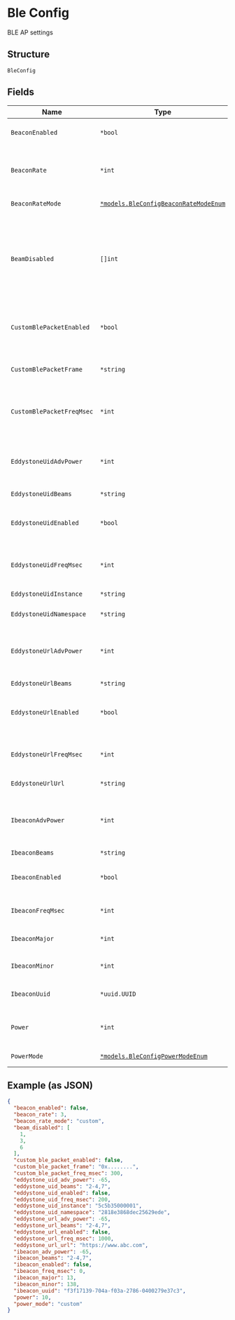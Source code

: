 
# Ble Config

BLE AP settings

## Structure

`BleConfig`

## Fields

| Name | Type | Tags | Description |
|  --- | --- | --- | --- |
| `BeaconEnabled` | `*bool` | Optional | whether Mist beacons is enabled<br>**Default**: `false` |
| `BeaconRate` | `*int` | Optional | required if `beacon_rate_mode`==`custom`, 1-10, in number-beacons-per-second<br>**Default**: `0` |
| `BeaconRateMode` | [`*models.BleConfigBeaconRateModeEnum`](../../doc/models/ble-config-beacon-rate-mode-enum.md) | Optional | enum: `custom`, `default`<br>**Default**: `"default"` |
| `BeamDisabled` | `[]int` | Optional | list of AP BLE location beam numbers (1-8) which should be disabled at the AP and not transmit location information (where beam 1 is oriented at the top the AP, growing counter-clock-wise, with 9 being the omni BLE beam) |
| `CustomBlePacketEnabled` | `*bool` | Optional | can be enabled if `beacon_enabled`==`true`, whether to send custom packet<br>**Default**: `false` |
| `CustomBlePacketFrame` | `*string` | Optional | The custom frame to be sent out in this beacon. The frame must be a hexstring |
| `CustomBlePacketFreqMsec` | `*int` | Optional | Frequency (msec) of data emitted by custom ble beacon<br>**Default**: `0`<br>**Constraints**: `>= 0` |
| `EddystoneUidAdvPower` | `*int` | Optional | advertised TX Power, -100 to 20 (dBm), omit this attribute to use default<br>**Default**: `0`<br>**Constraints**: `>= -100`, `<= 20` |
| `EddystoneUidBeams` | `*string` | Optional | - |
| `EddystoneUidEnabled` | `*bool` | Optional | only if `beacon_enabled`==`false`, Whether Eddystone-UID beacon is enabled<br>**Default**: `false` |
| `EddystoneUidFreqMsec` | `*int` | Optional | Frequency (msec) of data emmit by Eddystone-UID beacon<br>**Default**: `0` |
| `EddystoneUidInstance` | `*string` | Optional | Eddystone-UID instance for the device |
| `EddystoneUidNamespace` | `*string` | Optional | Eddystone-UID namespace |
| `EddystoneUrlAdvPower` | `*int` | Optional | advertised TX Power, -100 to 20 (dBm), omit this attribute to use default<br>**Default**: `0`<br>**Constraints**: `>= -100`, `<= 20` |
| `EddystoneUrlBeams` | `*string` | Optional | - |
| `EddystoneUrlEnabled` | `*bool` | Optional | only if `beacon_enabled`==`false`, Whether Eddystone-URL beacon is enabled<br>**Default**: `false` |
| `EddystoneUrlFreqMsec` | `*int` | Optional | Frequency (msec) of data emit by Eddystone-UID beacon<br>**Default**: `0` |
| `EddystoneUrlUrl` | `*string` | Optional | URL pointed by Eddystone-URL beacon |
| `IbeaconAdvPower` | `*int` | Optional | advertised TX Power, -100 to 20 (dBm), omit this attribute to use default<br>**Default**: `0`<br>**Constraints**: `>= -100`, `<= 20` |
| `IbeaconBeams` | `*string` | Optional | - |
| `IbeaconEnabled` | `*bool` | Optional | can be enabled if `beacon_enabled`==`true`, whether to send iBeacon<br>**Default**: `false` |
| `IbeaconFreqMsec` | `*int` | Optional | Frequency (msec) of data emmit for iBeacon<br>**Default**: `0` |
| `IbeaconMajor` | `*int` | Optional | Major number for iBeacon<br>**Constraints**: `>= 1`, `<= 65535` |
| `IbeaconMinor` | `*int` | Optional | Minor number for iBeacon<br>**Constraints**: `>= 1`, `<= 65535` |
| `IbeaconUuid` | `*uuid.UUID` | Optional | optional, if not specified, the same UUID as the beacon will be used |
| `Power` | `*int` | Optional | required if `power_mode`==`custom`<br>**Default**: `9`<br>**Constraints**: `>= 1`, `<= 10` |
| `PowerMode` | [`*models.BleConfigPowerModeEnum`](../../doc/models/ble-config-power-mode-enum.md) | Optional | enum: `custom`, `default`<br>**Default**: `"default"` |

## Example (as JSON)

```json
{
  "beacon_enabled": false,
  "beacon_rate": 3,
  "beacon_rate_mode": "custom",
  "beam_disabled": [
    1,
    3,
    6
  ],
  "custom_ble_packet_enabled": false,
  "custom_ble_packet_frame": "0x........",
  "custom_ble_packet_freq_msec": 300,
  "eddystone_uid_adv_power": -65,
  "eddystone_uid_beams": "2-4,7",
  "eddystone_uid_enabled": false,
  "eddystone_uid_freq_msec": 200,
  "eddystone_uid_instance": "5c5b35000001",
  "eddystone_uid_namespace": "2818e3868dec25629ede",
  "eddystone_url_adv_power": -65,
  "eddystone_url_beams": "2-4,7",
  "eddystone_url_enabled": false,
  "eddystone_url_freq_msec": 1000,
  "eddystone_url_url": "https://www.abc.com",
  "ibeacon_adv_power": -65,
  "ibeacon_beams": "2-4,7",
  "ibeacon_enabled": false,
  "ibeacon_freq_msec": 0,
  "ibeacon_major": 13,
  "ibeacon_minor": 138,
  "ibeacon_uuid": "f3f17139-704a-f03a-2786-0400279e37c3",
  "power": 10,
  "power_mode": "custom"
}
```

